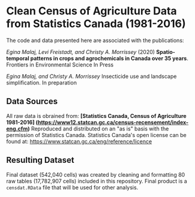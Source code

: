 # Clean Census of Agriculture Data from Statistics Canada (1981-2016) 

The code and data presented here are associated with the publications:

*Egina Malaj, Levi Freistadt, and Christy A. Morrissey* (2020) **Spatio-temporal patterns in crops and agrochemicals in Canada over 35 years**. Frontiers in Environmental Science  In Press

*Egina Malaj, and Christy A. Morrissey* Insecticide use and landscape simplification. In preparation

## Data Sources

All raw data is obrained from: **[Statistics Canada, Census of Agriculture 1981-2016] (https://www12.statcan.gc.ca/census-recensement/index-eng.cfm)** Reproduced and distributed on an "as is" basis with the permission of Statistics Canada. Statistics Canada's open license can be found at: https://www.statcan.gc.ca/eng/reference/licence

## Resulting Dataset

Final dataset (542,040 cells) was created by cleaning and formatting 80 raw tables (17,782,907 cells) included in this repository. Final product is a `censdat.RData` file that will be used for other analysis.
